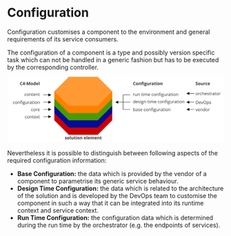 Configuration
=============

<div class="subtitle"> Configuration customises a component to the environment and general requirements of its service consumers.</div>

The configuration of a component is a type and possibly version specific task
which can not be handled in a generic fashion but has to be executed by the
corresponding controller.

<img src="./assets/images/configuration.svg" alt="Configuration" width="600"/>

Nevertheless it is possible to distinguish between following aspects of the
required configuration information:

* **Base Configuration:** the data which is provided by the vendor of a component to parametrise its generic service behaviour.
* **Design Time Configuration:** the data which is related to the architecture of the solution and is developed by the DevOps team to customise the component in such a way that it can be integrated into its runtime context and service context.
* **Run Time Configuration:** the configuration data which is determined during the run time by the orchestrator (e.g. the endpoints of services).

